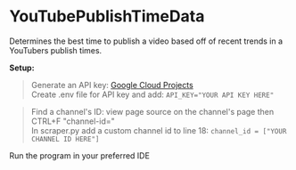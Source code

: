 # YouTubePublishTimeData
Determines the best time to publish a video based off of recent trends in a YouTubers publish times. 

**Setup:**
> Generate an API key: [Google Cloud Projects](https://console.cloud.google.com/projectcreate)<br>
> Create .env file for API key and add: `API_KEY="YOUR API KEY HERE"`<be>

> Find a channel's ID: view page source on the channel's page then CTRL+F "channel-id="<br>
> In scraper.py add a custom channel id to line 18: `channel_id = ["YOUR CHANNEL ID HERE"]`<br>

Run the program in your preferred IDE
